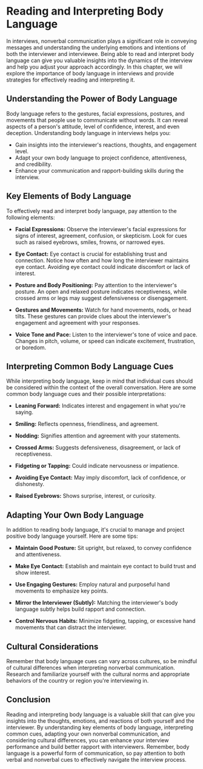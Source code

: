 Reading and Interpreting Body Language
==================================================

In interviews, nonverbal communication plays a significant role in conveying messages and understanding the underlying emotions and intentions of both the interviewer and interviewee. Being able to read and interpret body language can give you valuable insights into the dynamics of the interview and help you adjust your approach accordingly. In this chapter, we will explore the importance of body language in interviews and provide strategies for effectively reading and interpreting it.

**Understanding the Power of Body Language**
--------------------------------------------

Body language refers to the gestures, facial expressions, postures, and movements that people use to communicate without words. It can reveal aspects of a person's attitude, level of confidence, interest, and even deception. Understanding body language in interviews helps you:

* Gain insights into the interviewer's reactions, thoughts, and engagement level.
* Adapt your own body language to project confidence, attentiveness, and credibility.
* Enhance your communication and rapport-building skills during the interview.

**Key Elements of Body Language**
---------------------------------

To effectively read and interpret body language, pay attention to the following elements:

* **Facial Expressions:** Observe the interviewer's facial expressions for signs of interest, agreement, confusion, or skepticism. Look for cues such as raised eyebrows, smiles, frowns, or narrowed eyes.

* **Eye Contact:** Eye contact is crucial for establishing trust and connection. Notice how often and how long the interviewer maintains eye contact. Avoiding eye contact could indicate discomfort or lack of interest.

* **Posture and Body Positioning:** Pay attention to the interviewer's posture. An open and relaxed posture indicates receptiveness, while crossed arms or legs may suggest defensiveness or disengagement.

* **Gestures and Movements:** Watch for hand movements, nods, or head tilts. These gestures can provide clues about the interviewer's engagement and agreement with your responses.

* **Voice Tone and Pace:** Listen to the interviewer's tone of voice and pace. Changes in pitch, volume, or speed can indicate excitement, frustration, or boredom.

**Interpreting Common Body Language Cues**
------------------------------------------

While interpreting body language, keep in mind that individual cues should be considered within the context of the overall conversation. Here are some common body language cues and their possible interpretations:

* **Leaning Forward:** Indicates interest and engagement in what you're saying.

* **Smiling:** Reflects openness, friendliness, and agreement.

* **Nodding:** Signifies attention and agreement with your statements.

* **Crossed Arms:** Suggests defensiveness, disagreement, or lack of receptiveness.

* **Fidgeting or Tapping:** Could indicate nervousness or impatience.

* **Avoiding Eye Contact:** May imply discomfort, lack of confidence, or dishonesty.

* **Raised Eyebrows:** Shows surprise, interest, or curiosity.

**Adapting Your Own Body Language**
-----------------------------------

In addition to reading body language, it's crucial to manage and project positive body language yourself. Here are some tips:

* **Maintain Good Posture:** Sit upright, but relaxed, to convey confidence and attentiveness.

* **Make Eye Contact:** Establish and maintain eye contact to build trust and show interest.

* **Use Engaging Gestures:** Employ natural and purposeful hand movements to emphasize key points.

* **Mirror the Interviewer (Subtly):** Matching the interviewer's body language subtly helps build rapport and connection.

* **Control Nervous Habits:** Minimize fidgeting, tapping, or excessive hand movements that can distract the interviewer.

**Cultural Considerations**
---------------------------

Remember that body language cues can vary across cultures, so be mindful of cultural differences when interpreting nonverbal communication. Research and familiarize yourself with the cultural norms and appropriate behaviors of the country or region you're interviewing in.

**Conclusion**
--------------

Reading and interpreting body language is a valuable skill that can give you insights into the thoughts, emotions, and reactions of both yourself and the interviewer. By understanding key elements of body language, interpreting common cues, adapting your own nonverbal communication, and considering cultural differences, you can enhance your interview performance and build better rapport with interviewers. Remember, body language is a powerful form of communication, so pay attention to both verbal and nonverbal cues to effectively navigate the interview process.
